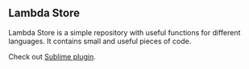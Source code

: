 ## Lambda Store

Lambda Store is a simple repository with useful functions for different languages. It contains small and useful pieces of code.

Check out [Sublime plugin](https://github.com/allaud/lambda_store_sublime).
